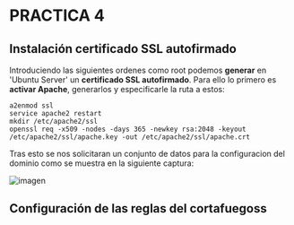 # PRACTICA 4

## Instalación certificado SSL autofirmado
Introduciendo las siguientes ordenes como root podemos **generar** en 'Ubuntu Server' un **certificado SSL autofirmado**. Para ello lo primero es **activar Apache**, generarlos y especificarle la ruta a estos:

	a2enmod ssl
	service apache2 restart
	mkdir /etc/apache2/ssl
	openssl req -x509 -nodes -days 365 -newkey rsa:2048 -keyout /etc/apache2/ssl/apache.key -out /etc/apache2/ssl/apache.crt

Tras esto se nos solicitaran un conjunto de datos para la configuracion del dominio como se muestra en la siguiente captura:

![imagen](https://github.com/Alberto93GV/SWAP/blob/master/Practica4/img.png)



## Configuración de las reglas del cortafuegoss




